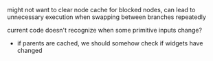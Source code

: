 might not want to clear node cache for blocked nodes,
can lead to unnecessary execution when swapping between branches repeatedly

current code doesn't recognize when some primitive inputs change?
- if parents are cached, we should somehow check if widgets have changed